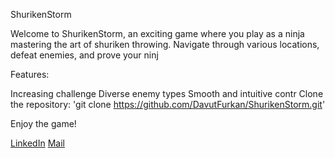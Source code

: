 ShurikenStorm

Welcome to ShurikenStorm, an exciting game where you play as a ninja mastering the art of shuriken throwing. Navigate through various locations, defeat enemies, and prove your ninj

Features:

Increasing challenge
Diverse enemy types
Smooth and intuitive contr
Clone the repository: 'git clone https://github.com/DavutFurkan/ShurikenStorm.git'

Enjoy the game!

[LinkedIn](https://www.linkedin.com/in/davut-furkan-gurler-/) 
[Mail](furkangurler99@gmail.com)
